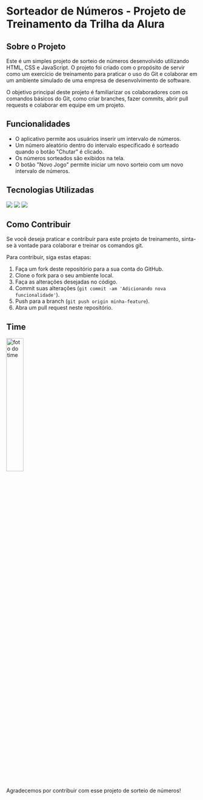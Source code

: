 # Sorteador de Números - Projeto de Treinamento da Trilha da Alura

## Sobre o Projeto
Este é um simples projeto de sorteio de números desenvolvido utilizando HTML, CSS e JavaScript. O projeto foi criado com o propósito de servir como um exercício de treinamento para praticar o uso do Git e colaborar em um ambiente simulado de uma empresa de desenvolvimento de software.

O objetivo principal deste projeto é familiarizar os colaboradores com os comandos básicos do Git, como criar branches, fazer commits, abrir pull requests e colaborar em equipe em um projeto.

## Funcionalidades
- O aplicativo permite aos usuários inserir um intervalo de números.
- Um número aleatório dentro do intervalo especificado é sorteado quando o botão "Chutar" é clicado.
- Os números sorteados são exibidos na tela.
- O botão "Novo Jogo" permite iniciar um novo sorteio com um novo intervalo de números.

## Tecnologias Utilizadas

  <img src="https://img.shields.io/badge/CSS3-1572B6?style=for-the-badge&logo=css3&logoColor=white"/>
  <img src="https://img.shields.io/badge/HTML-239120?style=for-the-badge&logo=html5&logoColor=white"/> 
  <img src="https://img.shields.io/badge/JavaScript-F7DF1E?style=for-the-badge&logo=javascript&logoColor=black"/>

## Como Contribuir

Se você deseja praticar e contribuir para este projeto de treinamento, sinta-se à vontade para colaborar e treinar os comandos git.

Para contribuir, siga estas etapas:
1. Faça um fork deste repositório para a sua conta do GitHub.
2. Clone o fork para o seu ambiente local.
3. Faça as alterações desejadas no código.
4. Commit suas alterações (`git commit -am 'Adicionando nova funcionalidade'`).
5. Push para a branch (`git push origin minha-feature`).
6. Abra um pull request neste repositório.

## Time

<img src="https://github.com/PriscilaKimura/Numero-Secreto/assets/141864300/3b4da252-e6bc-4f9c-ac7e-51ce7b8dfc86" alt="foto do time" width="30%" />


Agradecemos por contribuir com esse projeto de sorteio de números!



